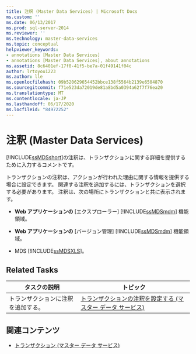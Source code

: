 ```yaml
---
title: 注釈 (Master Data Services) | Microsoft Docs
ms.custom: ''
ms.date: 06/13/2017
ms.prod: sql-server-2014
ms.reviewer: ''
ms.technology: master-data-services
ms.topic: conceptual
helpviewer_keywords:
- annotations [Master Data Services]
- annotations [Master Data Services], about annotations
ms.assetid: 8c6401ef-17f0-41f5-be7a-01f49141f04c
author: lrtoyou1223
ms.author: lle
ms.openlocfilehash: 09b520629654452bbce138f5564b2139e6504870
ms.sourcegitcommit: f71e523da72019de81a8bd5a0394a62f7f76ea20
ms.translationtype: MT
ms.contentlocale: ja-JP
ms.lasthandoff: 06/17/2020
ms.locfileid: "84972252"
---
```

# <a name="annotations-master-data-services"></a>注釈 (Master Data Services)
  [!INCLUDE[ssMDSshort](../includes/ssmdsshort-md.md)]の注釈は、トランザクションに関する詳細を提供するために入力するコメントです。  
  
 トランザクションの注釈は、アクションが行われた理由に関する情報を提供する場合に設定できます。 関連する注釈を追加するには、トランザクションを選択する必要があります。 注釈は、次の場所にトランザクションと共に表示されます。  
  
-   **Web アプリケーションの** [エクスプローラー] [!INCLUDE[ssMDSmdm](../includes/ssmdsmdm-md.md)] 機能領域。  
  
-   **Web アプリケーションの** [バージョン管理] [!INCLUDE[ssMDSmdm](../includes/ssmdsmdm-md.md)] 機能領域。  
  
-   MDS [!INCLUDE[ssMDSXLS](../includes/ssmdsxls-md.md)]。  
  
## <a name="related-tasks"></a>Related Tasks  
  
|タスクの説明|トピック|  
|----------------------|-----------|  
|トランザクションに注釈を追加する。|[トランザクションの注釈を設定する (マスター データ サービス)](annotate-a-transaction-master-data-services.md)|  
  
## <a name="related-content"></a>関連コンテンツ  
  
-   [トランザクション (マスター データ サービス)](../../2014/master-data-services/transactions-master-data-services.md)  
  
  
